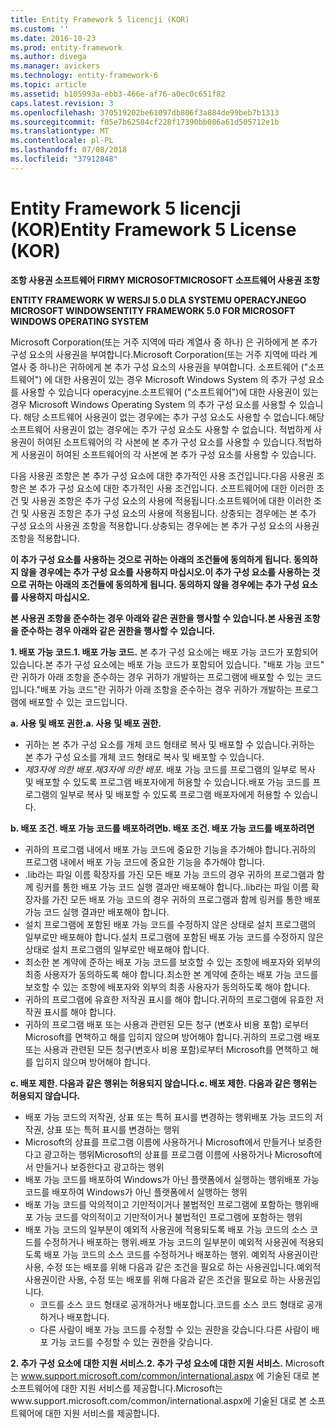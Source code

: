 ```yaml
---
title: Entity Framework 5 licencji (KOR)
ms.custom: ''
ms.date: 2016-10-23
ms.prod: entity-framework
ms.author: divega
ms.manager: avickers
ms.technology: entity-framework-6
ms.topic: article
ms.assetid: b105993a-ebb3-466e-af76-a0ec0c651f82
caps.latest.revision: 3
ms.openlocfilehash: 370519202be61097db806f3a884de99beb7b1313
ms.sourcegitcommit: f05e7b62584cf228f17390bb086a61d505712e1b
ms.translationtype: MT
ms.contentlocale: pl-PL
ms.lasthandoff: 07/08/2018
ms.locfileid: "37912848"
---
```

# <a name="entity-framework-5-license-kor"></a><span data-ttu-id="910f7-102">Entity Framework 5 licencji (KOR)</span><span class="sxs-lookup"><span data-stu-id="910f7-102">Entity Framework 5 License (KOR)</span></span>
<span data-ttu-id="910f7-103">**조항 사용권 소프트웨어 FIRMY MICROSOFT**</span><span class="sxs-lookup"><span data-stu-id="910f7-103">**MICROSOFT 소프트웨어 사용권 조항**</span></span>

<span data-ttu-id="910f7-104">**ENTITY FRAMEWORK W WERSJI 5.0 DLA SYSTEMU OPERACYJNEGO MICROSOFT WINDOWS**</span><span class="sxs-lookup"><span data-stu-id="910f7-104">**ENTITY FRAMEWORK 5.0 FOR MICROSOFT WINDOWS OPERATING SYSTEM**</span></span>

<span data-ttu-id="910f7-105">Microsoft Corporation(또는 거주 지역에 따라 계열사 중 하나) 은 귀하에게 본 추가 구성 요소의 사용권을 부여합니다.</span><span class="sxs-lookup"><span data-stu-id="910f7-105">Microsoft Corporation(또는 거주 지역에 따라 계열사 중 하나)은 귀하에게 본 추가 구성 요소의 사용권을 부여합니다.</span></span> <span data-ttu-id="910f7-106">소프트웨어 ("소프트웨어") 에 대한 사용권이 있는 경우 Microsoft Windows System 의 추가 구성 요소를 사용할 수 있습니다 operacyjne.</span><span class="sxs-lookup"><span data-stu-id="910f7-106">소프트웨어 ("소프트웨어")에 대한 사용권이 있는 경우 Microsoft Windows Operating System 의 추가 구성 요소를 사용할 수 있습니다.</span></span> <span data-ttu-id="910f7-107">해당 소프트웨어 사용권이 없는 경우에는 추가 구성 요소도 사용할 수 없습니다.</span><span class="sxs-lookup"><span data-stu-id="910f7-107">해당 소프트웨어 사용권이 없는 경우에는 추가 구성 요소도 사용할 수 없습니다.</span></span> <span data-ttu-id="910f7-108">적법하게 사용권이 허여된 소프트웨어의 각 사본에 본 추가 구성 요소를 사용할 수 있습니다.</span><span class="sxs-lookup"><span data-stu-id="910f7-108">적법하게 사용권이 허여된 소프트웨어의 각 사본에 본 추가 구성 요소를 사용할 수 있습니다.</span></span>

<span data-ttu-id="910f7-109">다음 사용권 조항은 본 추가 구성 요소에 대한 추가적인 사용 조건입니다.</span><span class="sxs-lookup"><span data-stu-id="910f7-109">다음 사용권 조항은 본 추가 구성 요소에 대한 추가적인 사용 조건입니다.</span></span> <span data-ttu-id="910f7-110">소프트웨어에 대한 이러한 조건 및 사용권 조항은 추가 구성 요소의 사용에 적용됩니다.</span><span class="sxs-lookup"><span data-stu-id="910f7-110">소프트웨어에 대한 이러한 조건 및 사용권 조항은 추가 구성 요소의 사용에 적용됩니다.</span></span> <span data-ttu-id="910f7-111">상충되는 경우에는 본 추가 구성 요소의 사용권 조항을 적용합니다.</span><span class="sxs-lookup"><span data-stu-id="910f7-111">상충되는 경우에는 본 추가 구성 요소의 사용권 조항을 적용합니다.</span></span>

<span data-ttu-id="910f7-112">**이 추가 구성 요소를 사용하는 것으로 귀하는 아래의 조건들에 동의하게 됩니다. 동의하지 않을 경우에는 추가 구성 요소를 사용하지 마십시오.**</span><span class="sxs-lookup"><span data-stu-id="910f7-112">**이 추가 구성 요소를 사용하는 것으로 귀하는 아래의 조건들에 동의하게 됩니다. 동의하지 않을 경우에는 추가 구성 요소를 사용하지 마십시오.**</span></span>

<span data-ttu-id="910f7-113">**본 사용권 조항을 준수하는 경우 아래와 같은 권한을 행사할 수 있습니다.**</span><span class="sxs-lookup"><span data-stu-id="910f7-113">**본 사용권 조항을 준수하는 경우 아래와 같은 권한을 행사할 수 있습니다.**</span></span>

<span data-ttu-id="910f7-114">**1. 배포 가능 코드.**</span><span class="sxs-lookup"><span data-stu-id="910f7-114">**1. 배포 가능 코드.**</span></span> <span data-ttu-id="910f7-115">본 추가 구성 요소에는 배포 가능 코드가 포함되어 있습니다.</span><span class="sxs-lookup"><span data-stu-id="910f7-115">본 추가 구성 요소에는 배포 가능 코드가 포함되어 있습니다.</span></span> <span data-ttu-id="910f7-116">"배포 가능 코드" 란 귀하가 아래 조항을 준수하는 경우 귀하가 개발하는 프로그램에 배포할 수 있는 코드입니다.</span><span class="sxs-lookup"><span data-stu-id="910f7-116">"배포 가능 코드"란 귀하가 아래 조항을 준수하는 경우 귀하가 개발하는 프로그램에 배포할 수 있는 코드입니다.</span></span>

<span data-ttu-id="910f7-117">**a. 사용 및 배포 권한.**</span><span class="sxs-lookup"><span data-stu-id="910f7-117">**a. 사용 및 배포 권한.**</span></span>

-   <span data-ttu-id="910f7-118">귀하는 본 추가 구성 요소를 개체 코드 형태로 복사 및 배포할 수 있습니다.</span><span class="sxs-lookup"><span data-stu-id="910f7-118">귀하는 본 추가 구성 요소를 개체 코드 형태로 복사 및 배포할 수 있습니다.</span></span>
-   <span data-ttu-id="910f7-119">*제3자에 의한 배포*.</span><span class="sxs-lookup"><span data-stu-id="910f7-119">*제3자에 의한 배포*.</span></span> <span data-ttu-id="910f7-120">배포 가능 코드를 프로그램의 일부로 복사 및 배포할 수 있도록 프로그램 배포자에게 허용할 수 있습니다.</span><span class="sxs-lookup"><span data-stu-id="910f7-120">배포 가능 코드를 프로그램의 일부로 복사 및 배포할 수 있도록 프로그램 배포자에게 허용할 수 있습니다.</span></span>

<span data-ttu-id="910f7-121">**b. 배포 조건. 배포 가능 코드를 배포하려면**</span><span class="sxs-lookup"><span data-stu-id="910f7-121">**b. 배포 조건. 배포 가능 코드를 배포하려면**</span></span>

-   <span data-ttu-id="910f7-122">귀하의 프로그램 내에서 배포 가능 코드에 중요한 기능을 추가해야 합니다.</span><span class="sxs-lookup"><span data-stu-id="910f7-122">귀하의 프로그램 내에서 배포 가능 코드에 중요한 기능을 추가해야 합니다.</span></span>
-   <span data-ttu-id="910f7-123">.lib라는 파일 이름 확장자를 가진 모든 배포 가능 코드의 경우 귀하의 프로그램과 함께 링커를 통한 배포 가능 코드 실행 결과만 배포해야 합니다.</span><span class="sxs-lookup"><span data-stu-id="910f7-123">.lib라는 파일 이름 확장자를 가진 모든 배포 가능 코드의 경우 귀하의 프로그램과 함께 링커를 통한 배포 가능 코드 실행 결과만 배포해야 합니다.</span></span>
-   <span data-ttu-id="910f7-124">설치 프로그램에 포함된 배포 가능 코드를 수정하지 않은 상태로 설치 프로그램의 일부로만 배포해야 합니다.</span><span class="sxs-lookup"><span data-stu-id="910f7-124">설치 프로그램에 포함된 배포 가능 코드를 수정하지 않은 상태로 설치 프로그램의 일부로만 배포해야 합니다.</span></span>
-   <span data-ttu-id="910f7-125">최소한 본 계약에 준하는 배포 가능 코드를 보호할 수 있는 조항에 배포자와 외부의 최종 사용자가 동의하도록 해야 합니다.</span><span class="sxs-lookup"><span data-stu-id="910f7-125">최소한 본 계약에 준하는 배포 가능 코드를 보호할 수 있는 조항에 배포자와 외부의 최종 사용자가 동의하도록 해야 합니다.</span></span>
-   <span data-ttu-id="910f7-126">귀하의 프로그램에 유효한 저작권 표시를 해야 합니다.</span><span class="sxs-lookup"><span data-stu-id="910f7-126">귀하의 프로그램에 유효한 저작권 표시를 해야 합니다.</span></span>
-   <span data-ttu-id="910f7-127">귀하의 프로그램 배포 또는 사용과 관련된 모든 청구 (변호사 비용 포함) 로부터 Microsoft를 면책하고 해를 입히지 않으며 방어해야 합니다.</span><span class="sxs-lookup"><span data-stu-id="910f7-127">귀하의 프로그램 배포 또는 사용과 관련된 모든 청구(변호사 비용 포함)로부터 Microsoft를 면책하고 해를 입히지 않으며 방어해야 합니다.</span></span>

<span data-ttu-id="910f7-128">**c. 배포 제한. 다음과 같은 행위는 허용되지 않습니다.**</span><span class="sxs-lookup"><span data-stu-id="910f7-128">**c. 배포 제한. 다음과 같은 행위는 허용되지 않습니다.**</span></span>

-   <span data-ttu-id="910f7-129">배포 가능 코드의 저작권, 상표 또는 특허 표시를 변경하는 행위</span><span class="sxs-lookup"><span data-stu-id="910f7-129">배포 가능 코드의 저작권, 상표 또는 특허 표시를 변경하는 행위</span></span>
-   <span data-ttu-id="910f7-130">Microsoft의 상표를 프로그램 이름에 사용하거나 Microsoft에서 만들거나 보증한다고 광고하는 행위</span><span class="sxs-lookup"><span data-stu-id="910f7-130">Microsoft의 상표를 프로그램 이름에 사용하거나 Microsoft에서 만들거나 보증한다고 광고하는 행위</span></span>
-   <span data-ttu-id="910f7-131">배포 가능 코드를 배포하여 Windows가 아닌 플랫폼에서 실행하는 행위</span><span class="sxs-lookup"><span data-stu-id="910f7-131">배포 가능 코드를 배포하여 Windows가 아닌 플랫폼에서 실행하는 행위</span></span>
-   <span data-ttu-id="910f7-132">배포 가능 코드를 악의적이고 기만적이거나 불법적인 프로그램에 포함하는 행위</span><span class="sxs-lookup"><span data-stu-id="910f7-132">배포 가능 코드를 악의적이고 기만적이거나 불법적인 프로그램에 포함하는 행위</span></span>
-   <span data-ttu-id="910f7-133">배포 가능 코드의 일부분이 예외적 사용권에 적용되도록 배포 가능 코드의 소스 코드를 수정하거나 배포하는 행위.</span><span class="sxs-lookup"><span data-stu-id="910f7-133">배포 가능 코드의 일부분이 예외적 사용권에 적용되도록 배포 가능 코드의 소스 코드를 수정하거나 배포하는 행위.</span></span> <span data-ttu-id="910f7-134">예외적 사용권이란 사용, 수정 또는 배포를 위해 다음과 같은 조건을 필요로 하는 사용권입니다.</span><span class="sxs-lookup"><span data-stu-id="910f7-134">예외적 사용권이란 사용, 수정 또는 배포를 위해 다음과 같은 조건을 필요로 하는 사용권입니다.</span></span>
    -   <span data-ttu-id="910f7-135">코드를 소스 코드 형태로 공개하거나 배포합니다.</span><span class="sxs-lookup"><span data-stu-id="910f7-135">코드를 소스 코드 형태로 공개하거나 배포합니다.</span></span>
    -   <span data-ttu-id="910f7-136">다른 사람이 배포 가능 코드를 수정할 수 있는 권한을 갖습니다.</span><span class="sxs-lookup"><span data-stu-id="910f7-136">다른 사람이 배포 가능 코드를 수정할 수 있는 권한을 갖습니다.</span></span>

<span data-ttu-id="910f7-137">**2. 추가 구성 요소에 대한 지원 서비스.**</span><span class="sxs-lookup"><span data-stu-id="910f7-137">**2. 추가 구성 요소에 대한 지원 서비스.**</span></span> <span data-ttu-id="910f7-138">Microsoft는 www.support.microsoft.com/common/international.aspx 에 기술된 대로 본 소프트웨어에 대한 지원 서비스를 제공합니다.</span><span class="sxs-lookup"><span data-stu-id="910f7-138">Microsoft는www.support.microsoft.com/common/international.aspx에 기술된 대로 본 소프트웨어에 대한 지원 서비스를 제공합니다.</span></span>
